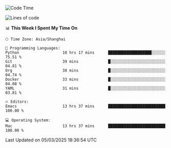 <!--START_SECTION:waka-->
![Code Time](http://img.shields.io/badge/Code%20Time-2%2C562%20hrs%2023%20mins-blue)

![Lines of code](https://img.shields.io/badge/From%20Hello%20World%20I%27ve%20Written-335.2%20thousand%20lines%20of%20code-blue)

📊 **This Week I Spent My Time On** 

```text
🕑︎ Time Zone: Asia/Shanghai

💬 Programming Languages: 
Python                   10 hrs 17 mins      ███████████████████░░░░░░   75.51 % 
Git                      39 mins             █░░░░░░░░░░░░░░░░░░░░░░░░   04.81 % 
Org                      38 mins             █░░░░░░░░░░░░░░░░░░░░░░░░   04.74 % 
Docker                   33 mins             █░░░░░░░░░░░░░░░░░░░░░░░░   04.08 % 
YAML                     31 mins             █░░░░░░░░░░░░░░░░░░░░░░░░   03.81 % 

🔥 Editors: 
Emacs                    13 hrs 37 mins      █████████████████████████   100.00 % 

💻 Operating System: 
Mac                      13 hrs 37 mins      █████████████████████████   100.00 % 
```


 Last Updated on 05/03/2025 18:36:54 UTC
<!--END_SECTION:waka-->
